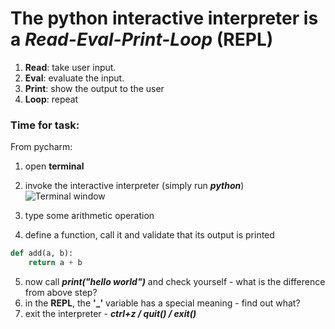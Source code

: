 # The python interactive interpreter is a *Read-Eval-Print-Loop* (REPL)

 1. **Read**: take user input.
 2. **Eval**: evaluate the input.
 3. **Print**: show the output to the user
 4. **Loop**: repeat
### Time for task:
From pycharm:
 1. open **terminal**
 2. invoke the interactive interpreter (simply run ***python***)
 ![Terminal window](/images/image002.png)

3. type some arithmetic operation
4. define a function, call it and validate that its output is printed
```python
def add(a, b):
    return a + b
```
5. now call ***print("hello world")*** and check yourself - what is the difference from above step?
6. in the **REPL**, the **'_'** variable has a special meaning - find out what?
7. exit the interpreter - ***ctrl+z / quit() / exit()***


<!--stackedit_data:
eyJoaXN0b3J5IjpbLTY5MjE4MTA4NiwxNDk0Nzg2MjQzXX0=
-->
